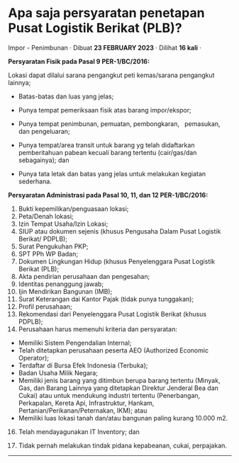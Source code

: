 Apa saja persyaratan penetapan Pusat Logistik Berikat (PLB)?
============================================================

Impor - Penimbunan · Dibuat **23 FEBRUARY 2023** · Dilihat **16 kali** ·

**Persyaratan Fisik pada Pasal 9 PER-1/BC/2016:**

Lokasi dapat dilalui sarana pengangkut peti kemas/sarana pengangkut lainnya;

*   Batas-batas dan luas yang jelas;
*   Punya tempat pemeriksaan fisik atas barang impor/ekspor;
*   Punya tempat penimbunan, pemuatan, pembongkaran,   pemasukan, dan pengeluaran;
*   Punya tempat/area transit untuk barang yg telah didaftarkan pemberitahuan pabean kecuali barang tertentu (cair/gas/dan sebagainya); dan  
    
*   Punya tata letak dan batas yang jelas untuk melakukan kegiatan sederhana.

  

**Persyaratan Administrasi pada Pasal 10, 11, dan 12 PER-1/BC/2016:**

  

1.  Bukti kepemilikan/penguasaan lokasi;
2.  Peta/Denah lokasi;
3.  Izin Tempat Usaha/Izin Lokasi;
4.  SIUP atau dokumen sejenis (khusus Pengusaha Dalam Pusat Logistik Berikat/ PDPLB);
5.  Surat Pengukuhan PKP;
6.  SPT PPh WP Badan;
7.  Dokumen Lingkungan Hidup (khusus Penyelenggara Pusat Logistik Berikat (PLB);
8.  Akta pendirian perusahaan dan pengesahan;
9.  Identitas penanggung jawab;
10.  Ijin Mendirikan Bangunan (IMB);
11.  Surat Keterangan dai Kantor Pajak (tidak punya tunggakan);
12.  Profil perusahaan;
13.  Rekomendasi dari Penyelenggara Pusat Logistik Berikat (khusus PDPLB);
14.  Perusahaan harus memenuhi kriteria dan persyaratan:

*   Memiliki Sistem Pengendalian Internal;
*   Telah ditetapkan perusahaan peserta AEO (Authorized Economic Operator);
*   Terdaftar di Bursa Efek Indonesia (Terbuka);
*   Badan Usaha Milik Negara;
*   Memiliki jenis barang yang ditimbun berupa barang tertentu (Minyak, Gas, dan Barang Lainnya yang ditetapkan Direktur Jenderal Bea dan Cukai) atau untuk mendukung industri tertentu (Penerbangan, Perkapalan, Kereta Api, Infrastruktur, Hankam, Pertanian/Perikanan/Peternakan, IKM); atau
*   Memiliki luas lokasi tanah dan/atau bangunan paling kurang 10.000 m2.

16.  Telah mendayagunakan IT Inventory; dan  
    
17.  Tidak pernah melakukan tindak pidana kepabeanan, cukai, perpajakan.

  

  
  
  

* * *